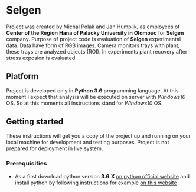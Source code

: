 # Selgen
Project was created by Michal Polak and Jan Humplik, as employees of **Center of the Region Hana of Palacky University in Olomouc** for **Selgen** company. Purpose of project code is evaluation of **Selgen** experimental data. Data have form of RGB images. Camera monitors trays with plant, these trays are analyzed objects (ROI). In experiments plant recovery after stress exposion is evaluated.
## Platform
Project is developed only in **Python 3.6** programming language. At this moment I expect that analysis will be executed on server with *Windows10* OS. So at this moments all instructions stand for *Windows10* OS.
## Getting started
These instructions will get you a copy of the project up and running on your local machine for development and testing purposes. Project is not prepared for deployment in live system.
### Prerequisities
- As a first download python version **3.6.X** [on python official website](https://www.python.org/downloads/) and install python by following instructions for example [on this website](https://realpython.com/installing-python/#windows)
